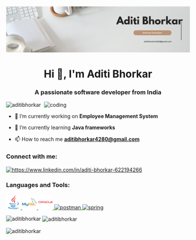 ![logo](https://github.com/Aditibhorkar/Aditibhorkar/blob/main/White%20Minimalist%20Corporate%20Personal%20Profile%20LinkedIn%20Banner.png)
<h1 align="center">Hi 👋, I'm Aditi Bhorkar</h1>
<h3 align="center">A passionate software developer from India</h3>

<img align="right" alt="coding" width="400" src="https://cdn.dribbble.com/users/2704414/screenshots/7466903/media/b08ab576316bd4582fef189f471cd9e5.gif">

<p align="left"> <img src="https://komarev.com/ghpvc/?username=aditibhorkar&label=Profile%20views&color=0e75b6&style=flat" alt="aditibhorkar" /> </p>

- 🔭 I’m currently working on **Employee Management System**

- 🌱 I’m currently learning **Java frameworks**

- 📫 How to reach me **aditibhorkar4280@gmail.com**

<h3 align="left">Connect with me:</h3>
<p align="left">
<a href="https://linkedin.com/in/https://www.linkedin.com/in/aditi-bhorkar-622194266" target="blank"><img align="center" src="https://raw.githubusercontent.com/rahuldkjain/github-profile-readme-generator/master/src/images/icons/Social/linked-in-alt.svg" alt="https://www.linkedin.com/in/aditi-bhorkar-622194266" height="30" width="40" /></a>
</p>

<h3 align="left">Languages and Tools:</h3>
<p align="left"> <a href="https://www.java.com" target="_blank" rel="noreferrer"> <img src="https://raw.githubusercontent.com/devicons/devicon/master/icons/java/java-original.svg" alt="java" width="40" height="40"/> </a> <a href="https://www.mysql.com/" target="_blank" rel="noreferrer"> <img src="https://raw.githubusercontent.com/devicons/devicon/master/icons/mysql/mysql-original-wordmark.svg" alt="mysql" width="40" height="40"/> </a> <a href="https://www.oracle.com/" target="_blank" rel="noreferrer"> <img src="https://raw.githubusercontent.com/devicons/devicon/master/icons/oracle/oracle-original.svg" alt="oracle" width="40" height="40"/> </a> <a href="https://postman.com" target="_blank" rel="noreferrer"> <img src="https://www.vectorlogo.zone/logos/getpostman/getpostman-icon.svg" alt="postman" width="40" height="40"/> </a> <a href="https://spring.io/" target="_blank" rel="noreferrer"> <img src="https://www.vectorlogo.zone/logos/springio/springio-icon.svg" alt="spring" width="40" height="40"/> </a> </p>

<p><img align="left" src="https://github-readme-stats.vercel.app/api/top-langs?username=aditibhorkar&show_icons=true&locale=en&layout=compact" alt="aditibhorkar" /></p>

<p>&nbsp;<img align="center" src="https://github-readme-stats.vercel.app/api?username=aditibhorkar&show_icons=true&locale=en" alt="aditibhorkar" /></p>

<p><img align="center" src="https://github-readme-streak-stats.herokuapp.com/?user=aditibhorkar&" alt="aditibhorkar" /></p>

